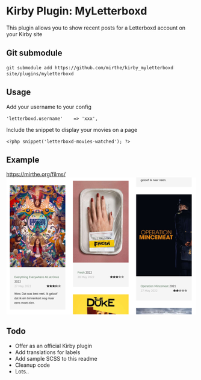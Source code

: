 # Kirby Plugin: MyLetterboxd

This plugin allows you to show recent posts for a Letterboxd account on your Kirby site

## Git submodule

```
git submodule add https://github.com/mirthe/kirby_myletterboxd site/plugins/myletterboxd
```

## Usage

Add your username to your config

    'letterboxd.username'    => 'xxx',

Include the snippet to display your movies on a page

    <?php snippet('letterboxd-movies-watched'); ?>

## Example 

https://mirthe.org/films/
<img src="example.png" alt="Example">

## Todo

- Offer as an official Kirby plugin
- Add translations for labels
- Add sample SCSS to this readme
- Cleanup code
- Lots..
